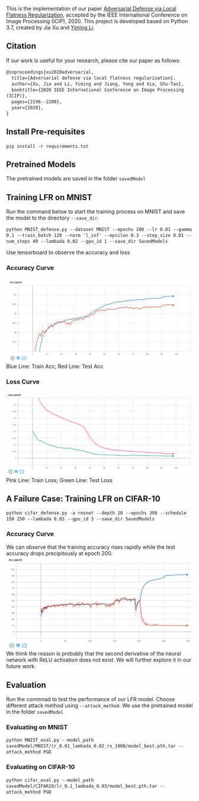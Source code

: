 This is the implementation of our paper [Adversarial Defense via Local Flatness Regularization](https://arxiv.org/pdf/1910.12165.pdf), accepted by the IEEE International Conference on Image Processing (ICIP), 2020. This project is developed based on Python 3.7, created by Jia Xu and [Yiming Li](https://scholar.google.com/citations?user=mSW7kU8AAAAJ&hl=zh-CN).

## Citation 
If our work is useful for your research, please cite our paper as follows:
```
@inproceedings{xu2020adversarial,
  title={Adversarial defense via local flatness regularization},
  author={Xu, Jia and Li, Yiming and Jiang, Yong and Xia, Shu-Tao},
  booktitle={2020 IEEE International Conference on Image Processing (ICIP)},
  pages={2196--2200},
  year={2020},
}
```

## Install Pre-requisites

```angular2html
pip install -r requirements.txt
```
## Pretrained Models
The pretrained models are saved in the folder
`savedModel`
## Training LFR on MNIST
Run the command below to start the training process on MNIST and save the model to the directory `--save_dir`.
```angular2html
python MNIST_defense.py --dataset MNIST --epochs 100 --lr 0.01 --gamma 0.1 --train_batch 128 --norm 'l_inf' --epsilon 0.3 --step_size 0.01 --num_steps 40 --lambada 0.02 --gpu_id 1 --save_dir SavedModels
```
Use tensorboard to observe the accuracy and loss
### Accuracy Curve
![img.png](images/img.png)
Blue Line: Train Acc; 
Red Line: Test Acc
### Loss Curve
![img_1.png](images/img_1.png)
Pink Line: Train Loss; 
Green Line: Test Loss


## A Failure Case: Training LFR on CIFAR-10
```angular2html
python cifar_defense.py -a resnet --depth 20 --epochs 300 --schedule 150 250 --lambada 0.03 --gpu_id 3 --save_dir SavedModels
```
### Accuracy Curve
We can observe that the training accuracy rises rapidly while the test accuracy drops precipitously at epoch 200. 
![img_2.png](images/img_2.png)
We think the reason is probably that the second derivative of the neural network with ReLU activation does not exist. We will further explore it in our future work.


## Evaluation
Run the commnad to test the performance of our LFR model. Choose different attack method using `--attack_method`.
We use the pretrained model in the folder `savedModel`
### Evaluating on MNIST
```angular2html
python MNIST_eval.py --model_path savedModel/MNIST/lr_0.01_lambada_0.02_rs_1000/model_best.pth.tar --attack_method PGD
```
### Evaluating on CIFAR-10
```angular2html
python cifar_eval.py --model_path savedModel/CIFAR10/lr_0.1_lambada_0.03/model_best.pth.tar --attack_method PGD
```

